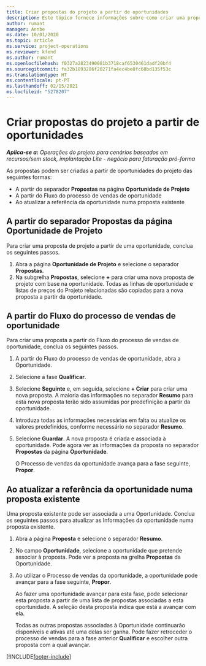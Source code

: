 ```yaml
---
title: Criar propostas do projeto a partir de oportunidades
description: Este tópico fornece informações sobre como criar uma proposta de projeto a partir de uma oportunidade.
author: rumant
manager: Annbe
ms.date: 10/01/2020
ms.topic: article
ms.service: project-operations
ms.reviewer: kfend
ms.author: rumant
ms.openlocfilehash: f0327a2823490081b3718caf6530461dadf20bf4
ms.sourcegitcommit: fa32b1893286f20271fa4ec4be8fc68bd135f53c
ms.translationtype: HT
ms.contentlocale: pt-PT
ms.lasthandoff: 02/15/2021
ms.locfileid: "5278207"
---
```

# <a name="create-project-quotes-from-opportunities"></a>Criar propostas do projeto a partir de oportunidades

_**Aplica-se a:** Operações do projeto para cenários baseados em recursos/sem stock, implantação Lite - negócio para faturação pró-forma_

As propostas podem ser criadas a partir de oportunidades do projeto das seguintes formas:

- A partir do separador **Propostas** na página **Oportunidade de Projeto**
- A partir do Fluxo do processo de vendas de oportunidade
- Ao atualizar a referência da oportunidade numa proposta existente

## <a name="from-the-quotes-tab-of-the-project-opportunity-page"></a>A partir do separador Propostas da página Oportunidade de Projeto

Para criar uma proposta de projeto a partir de uma oportunidade, conclua os seguintes passos.

1. Abra a página **Oportunidade de Projeto** e selecione o separador **Propostas**. 
2. Na subgrelha **Propostas**, selecione **+** para criar uma nova proposta de projeto com base na oportunidade. Todas as linhas de oportunidade e listas de preços do Projeto relacionadas são copiadas para a nova proposta a partir da oportunidade.

## <a name="from-the-opportunity-sales-process-flow"></a>A partir do Fluxo do processo de vendas de oportunidade

Para criar uma proposta a partir do Fluxo do processo de vendas de oportunidade, conclua os seguintes passos.

1. A partir do Fluxo do processo de vendas de oportunidade, abra a Oportunidade.
2. Selecione a fase **Qualificar**. 
3. Selecione **Seguinte** e, em seguida, selecione **+ Criar** para criar uma nova proposta. A maioria das informações no separador **Resumo** para esta nova proposta terão sido assumidas por predefinição a partir da oportunidade. 
4. Introduza todas as informações necessárias em falta ou atualize os valores predefinidos, conforme necessário no separador **Resumo**.
5. Selecione **Guardar**. A nova proposta é criada e associada à oportunidade. Pode agora ver as informações da proposta no separador **Propostas** da página **Oportunidade**. 

   O Processo de vendas da oportunidade avança para a fase seguinte, **Propor**.


## <a name="by-updating-the-opportunity-reference-on-an-existing-quote"></a>Ao atualizar a referência da oportunidade numa proposta existente

Uma proposta existente pode ser associada a uma Oportunidade. Conclua os seguintes passos para atualizar as Informações da oportunidade numa proposta existente.

1. Abra a página **Proposta** e selecione o separador **Resumo**.
2. No campo **Oportunidade**, selecione a oportunidade que pretende associar à proposta. Pode ver a proposta na grelha **Propostas** da Oportunidade. 
3. Ao utilizar o Processo de vendas da oportunidade, a oportunidade pode avançar para a fase seguinte, **Propor**. 

   Ao fazer uma oportunidade avançar para esta fase, pode selecionar esta proposta a partir de uma lista de propostas associadas a esta oportunidade. A seleção desta proposta indica que está a avançar com ela.

   Todas as outras propostas associadas à Oportunidade continuarão disponíveis e ativas até uma delas ser ganha. Pode fazer retroceder o processo de vendas para a fase anterior **Qualificar** e escolher outra proposta com a qual avançar.


[!INCLUDE[footer-include](../includes/footer-banner.md)]